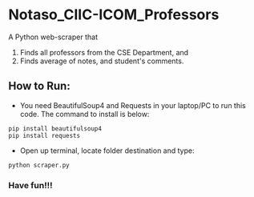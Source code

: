 # Notaso_CIIC-ICOM_Professors
A Python web-scraper that 
1. Finds all professors from the CSE Department, and
2. Finds average of notes, and student's comments.

## How to Run:
- You need BeautifulSoup4 and Requests in your laptop/PC to run this code. The command to install is below:
```
pip install beautifulsoup4
pip install requests
```
- Open up terminal, locate folder destination and type:
```
python scraper.py
```
### Have fun!!!
